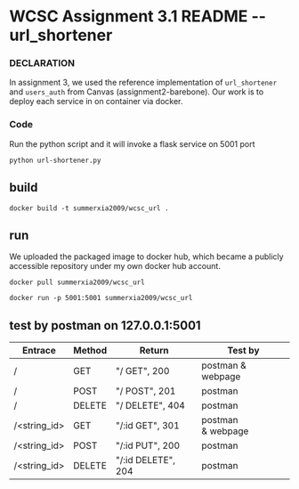 # WCSC Assignment 3.1 README -- url_shortener

### DECLARATION

In assignment 3, we used the reference implementation of `url_shortener` and `users_auth` from Canvas (assignment2-barebone). Our work is to deploy each service in on container via docker.

### Code

Run the python script and it will invoke a flask service on 5001 port

`python url-shortener.py`

## build

`docker build -t summerxia2009/wcsc_url .`

## run

We uploaded the packaged image to docker hub, which became a publicly accessible repository under my own docker hub account.

`docker pull summerxia2009/wcsc_url`

`docker run -p 5001:5001 summerxia2009/wcsc_url`

## test by postman on 127.0.0.1:5001

| Entrace      | Method | Return             | Test by           |
| ------------ | ------ | ------------------ | ----------------- |
| /            | GET    | "/ GET", 200       | postman & webpage |
| /            | POST   | "/ POST", 201      | postman           |
| /            | DELETE | "/ DELETE", 404    | postman           |
| /<string_id> | GET    | "/:id GET", 301    | postman & webpage |
| /<string_id> | POST   | "/:id PUT", 200    | postman           |
| /<string_id> | DELETE | "/:id DELETE", 204 | postman           |
